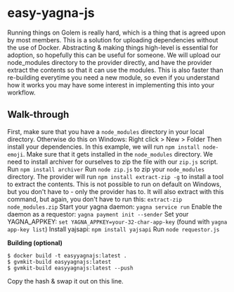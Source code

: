 # easy-yagna-js
Running things on Golem is really hard, which is a thing that is agreed upon by most members. This is a solution for uploading dependencies without the <personal> use of Docker. Abstracting & making things high-level is essential for adoption, so hopefully this can be useful for someone. We will upload our node_modules directory to the provider directly, and have the provider extract the contents so that it can use the modules. This is also faster than re-building everytime you need a new module, so even if you understand how it works you may have some interest in implementing this into your workflow. 

## **Walk-through**
First, make sure that you have a `node_modules` directory in your local directory. Otherwise do this on Windows: Right click > New > Folder
Then install your dependencies. In this example, we will run `npm install node-emoji`. Make sure that it gets installed in the `node_modules` directory.
We need to install archiver for ourselves to zip the file with our `zip.js` script. Run `npm install archiver`
Run `node zip.js` to zip your `node_modules` directory.
The provider will run `npm install extract-zip -g` to install a tool to extract the contents. This is not possible to run on default on Windows, but you don't have to - only the provider has to. It will also extract with this command, but again, you don't have to run this: `extract-zip node_modules.zip`
Start your yagna daemon: `yagna service run`
Enable the daemon as a requestor: `yagna payment init --sender`
Set your YAGNA_APPKEY: `set YAGNA_APPKEY=your-32-char-app-key` (found with `yagna app-key list`)
Install yajsapi: `npm install yajsapi`
Run `node requestor.js`

**Building (optional)**
```
$ docker build -t easyyagnajs:latest .
$ gvmkit-build easyyagnajs:latest
$ gvmkit-build easyyagnajs:latest --push
```
Copy the hash & swap it out on this line.